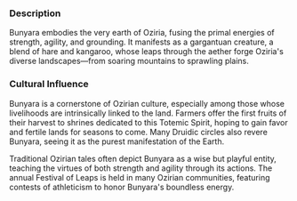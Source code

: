 ### Description

Bunyara embodies the very earth of Oziria, fusing the primal energies of strength, agility, and grounding. It manifests as a gargantuan creature, a blend of hare and kangaroo, whose leaps through the aether forge Oziria's diverse landscapes—from soaring mountains to sprawling plains.

### Cultural Influence

Bunyara is a cornerstone of Ozirian culture, especially among those whose livelihoods are intrinsically linked to the land. Farmers offer the first fruits of their harvest to shrines dedicated to this Totemic Spirit, hoping to gain favor and fertile lands for seasons to come. Many Druidic circles also revere Bunyara, seeing it as the purest manifestation of the Earth.

Traditional Ozirian tales often depict Bunyara as a wise but playful entity, teaching the virtues of both strength and agility through its actions. The annual Festival of Leaps is held in many Ozirian communities, featuring contests of athleticism to honor Bunyara's boundless energy.